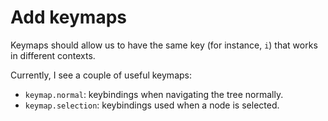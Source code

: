 # Add keymaps

Keymaps should allow us to have the same key (for instance, `i`) that works in different contexts.

Currently, I see a couple of useful keymaps:

- `keymap.normal`: keybindings when navigating the tree normally.
- `keymap.selection`: keybindings used when a node is selected.
